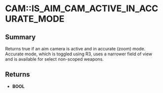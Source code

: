 # CAM::IS_AIM_CAM_ACTIVE_IN_ACCURATE_MODE

## Summary
Returns true if an aim camera is active and in accurate (zoom) mode. Accurate mode, which is toggled using R3, uses a narrower field of view and is available for select non-scoped weapons.

## Returns
* **BOOL**